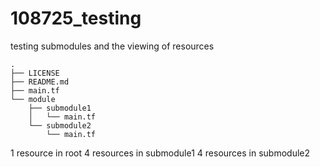 # 108725_testing

testing submodules and the viewing of resources

```
.
├── LICENSE
├── README.md
├── main.tf
└── module
    ├── submodule1
    │   └── main.tf
    └── submodule2
        └── main.tf
```        

1 resource in root
4 resources in submodule1
4 resources in submodule2

